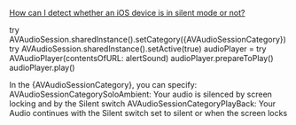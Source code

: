 [How can I detect whether an iOS device is in silent mode or not?](https://stackoverflow.com/questions/35284722/how-can-i-detect-whether-an-ios-device-is-in-silent-mode-or-not)

try AVAudioSession.sharedInstance().setCategory({AVAudioSessionCategory})
        try AVAudioSession.sharedInstance().setActive(true)
        audioPlayer = try AVAudioPlayer(contentsOfURL: alertSound)
        audioPlayer.prepareToPlay()
        audioPlayer.play()



In the {AVAudioSessionCategory}, you can specify:
AVAudioSessionCategorySoloAmbient: Your audio is silenced by screen locking and by the Silent switch
AVAudioSessionCategoryPlayBack: Your Audio continues with the Silent switch set to silent or when the screen locks
